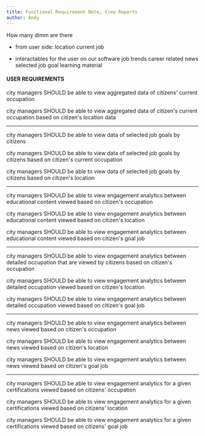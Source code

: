 ```yaml
---
title: Functional Requirement Note, View Reports
author: Andy
---
```



How many dimm are there
- from user side:
location
current job

- interactables for the user on our software
job trends
career related news
selected job goal
learning material

#### USER REQUIREMENTS

city managers SHOULD be able to view aggregated data of citizens' current occupation 

city managers SHOULD be able to view aggregated data of citizen's current occupation based on citizen's location data

---

city managers SHOULD be able to view data of selected job goals by citizens

city managers SHOULD be able to view data of selected job goals by citizens based on citizen's current occupation 

city managers SHOULD be able to view data of selected job goals by citizens based on citizen's location

---

city managers SHOULD be able to view engagement analytics between educational content viewed based on citizen's occupation 

city managers SHOULD be able to view engagement analytics between educational content viewed based on citizen's location

city managers SHOULD be able to view engagement analytics between educational content viewed based on citizen's goal job 

---

city managers SHOULD be able to view engagement analytics between detailed occupation that are viewed by citizens based on citizen's occupation 

city managers SHOULD be able to view engagement analytics between detailed occupation viewed based on citizen's location

city managers SHOULD be able to view engagement analytics between detailed occupation viewed based on citizen's goal job 

---

city managers SHOULD be able to view engagement analytics between news viewed based on citizen's occupation 

city managers SHOULD be able to view engagement analytics between news viewed based on citizen's location

city managers SHOULD be able to view engagement analytics between news viewed based on citizen's goal job 

---

city managers SHOULD be able to view engagement analytics for a given certifications viewed based on citizens' occupation

city managers SHOULD be able to view engagement analytics for a given  certifications viewed based on citizens' location

city managers SHOULD be able to view engagement analytics for a given  certifications viewed based on citizens' goal job







